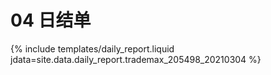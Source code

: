 # 04 日结单

{% include  templates/daily_report.liquid jdata=site.data.daily_report.trademax_205498_20210304 %}